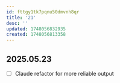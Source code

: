 ```yaml
---
id: fttgy1tk7pqnu50dmvnh8qr
title: '21'
desc: ''
updated: 1748056832935
created: 1748056813358
---
```


## 2025.05.23

- [ ] Claude refactor for more reliable output
